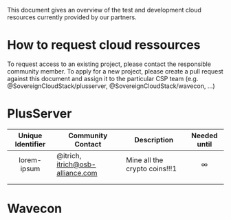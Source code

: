This document gives an overview of the test and development cloud resources currently provided by our partners.

# How to request cloud ressources
To request access to an existing project, please contact the responsible community member. To apply for a new project, please create a pull request against this document and assign it to the particular CSP team (e.g. @SovereignCloudStack/plusserver, @SovereignCloudStack/wavecon, ...)

# PlusServer

| Unique Identifier | Community Contact | Description | Needed until |
|:---:|---|---|:---:|
| lorem-ipsum | @itrich, <itrich@osb-alliance.com> | Mine all the crypto coins!!!1 | ∞ |
|  |  |  |  |
|  |  |  |  |

# Wavecon